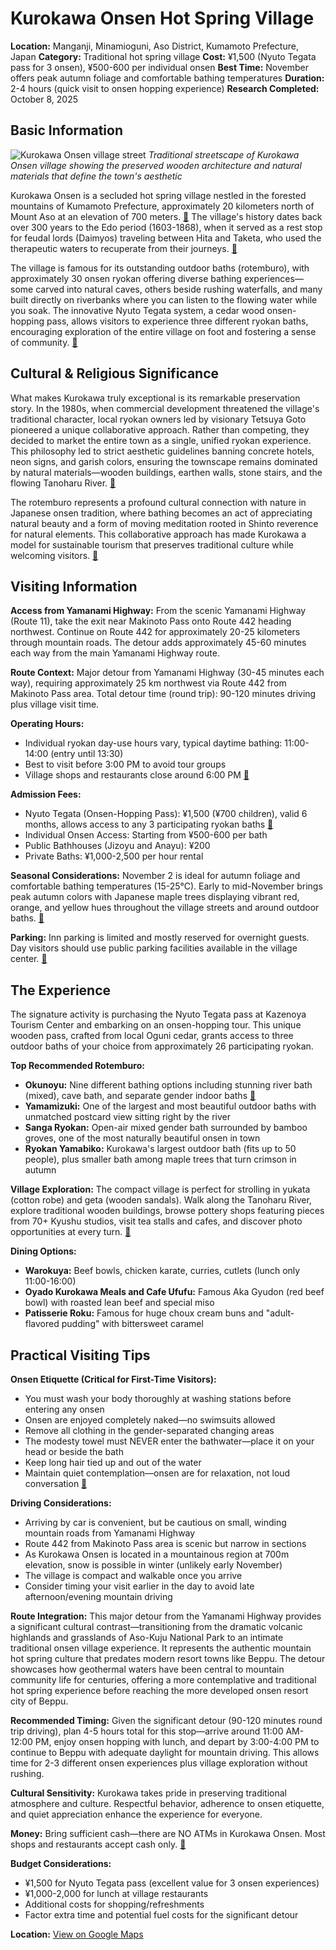 # Kurokawa Onsen Hot Spring Village

**Location:** Manganji, Minamioguni, Aso District, Kumamoto Prefecture, Japan
**Category:** Traditional hot spring village
**Cost:** ¥1,500 (Nyuto Tegata pass for 3 onsen), ¥500-600 per individual onsen
**Best Time:** November offers peak autumn foliage and comfortable bathing temperatures
**Duration:** 2-4 hours (quick visit to onsen hopping experience)
**Research Completed:** October 8, 2025

## Basic Information

![Kurokawa Onsen village street](https://upload.wikimedia.org/wikipedia/commons/4/42/Kurokawa_Onsen_-%E6%B8%A9%E6%B3%89%E8%A1%97.jpg)
*Traditional streetscape of Kurokawa Onsen village showing the preserved wooden architecture and natural materials that define the town's aesthetic*

Kurokawa Onsen is a secluded hot spring village nestled in the forested mountains of Kumamoto Prefecture, approximately 20 kilometers north of Mount Aso at an elevation of 700 meters. [🔗](https://www.japan-guide.com/e/e4575.html) The village's history dates back over 300 years to the Edo period (1603-1868), when it served as a rest stop for feudal lords (Daimyos) traveling between Hita and Taketa, who used the therapeutic waters to recuperate from their journeys. [🔗](https://travelswithelle.com/japan/kurokawa-onsen-guide/)

The village is famous for its outstanding outdoor baths (rotemburo), with approximately 30 onsen ryokan offering diverse bathing experiences—some carved into natural caves, others beside rushing waterfalls, and many built directly on riverbanks where you can listen to the flowing water while you soak. The innovative Nyuto Tegata system, a cedar wood onsen-hopping pass, allows visitors to experience three different ryokan baths, encouraging exploration of the entire village on foot and fostering a sense of community. [🔗](https://www.kurokawaonsen.or.jp/eng_new/)

## Cultural & Religious Significance

What makes Kurokawa truly exceptional is its remarkable preservation story. In the 1980s, when commercial development threatened the village's traditional character, local ryokan owners led by visionary Tetsuya Goto pioneered a unique collaborative approach. Rather than competing, they decided to market the entire town as a single, unified ryokan experience. This philosophy led to strict aesthetic guidelines banning concrete hotels, neon signs, and garish colors, ensuring the townscape remains dominated by natural materials—wooden buildings, earthen walls, stone stairs, and the flowing Tanoharu River. [🔗](https://www.maigomika.com/kurokawa-onsen/)

The rotemburo represents a profound cultural connection with nature in Japanese onsen tradition, where bathing becomes an act of appreciating natural beauty and a form of moving meditation rooted in Shinto reverence for natural elements. This collaborative approach has made Kurokawa a model for sustainable tourism that preserves traditional culture while welcoming visitors. [🔗](https://www.japan-guide.com/e/e4575.html)

## Visiting Information

**Access from Yamanami Highway:**
From the scenic Yamanami Highway (Route 11), take the exit near Makinoto Pass onto Route 442 heading northwest. Continue on Route 442 for approximately 20-25 kilometers through mountain roads. The detour adds approximately 45-60 minutes each way from the main Yamanami Highway route.

**Route Context:** Major detour from Yamanami Highway (30-45 minutes each way), requiring approximately 25 km northwest via Route 442 from Makinoto Pass area. Total detour time (round trip): 90-120 minutes driving plus village visit time.

**Operating Hours:**
- Individual ryokan day-use hours vary, typical daytime bathing: 11:00-14:00 (entry until 13:30)
- Best to visit before 3:00 PM to avoid tour groups
- Village shops and restaurants close around 6:00 PM [🔗](https://www.japan-guide.com/e/e4575.html)

**Admission Fees:**
- Nyuto Tegata (Onsen-Hopping Pass): ¥1,500 (¥700 children), valid 6 months, allows access to any 3 participating ryokan baths [🔗](https://www.japan-guide.com/e/e4575.html)
- Individual Onsen Access: Starting from ¥500-600 per bath
- Public Bathhouses (Jizoyu and Anayu): ¥200
- Private Baths: ¥1,000-2,500 per hour rental

**Seasonal Considerations:** November 2 is ideal for autumn foliage and comfortable bathing temperatures (15-25°C). Early to mid-November brings peak autumn colors with Japanese maple trees displaying vibrant red, orange, and yellow hues throughout the village streets and around outdoor baths. [🔗](https://selected-ryokan.com/guide/kyushu_best-onsen-autumn-colours-fall-foliage-momiji-maple.html)

**Parking:** Inn parking is limited and mostly reserved for overnight guests. Day visitors should use public parking facilities available in the village center. [🔗](https://www.kurokawaonsen.or.jp/eng_new/access/)

## The Experience

The signature activity is purchasing the Nyuto Tegata pass at Kazenoya Tourism Center and embarking on an onsen-hopping tour. This unique wooden pass, crafted from local Oguni cedar, grants access to three outdoor baths of your choice from approximately 26 participating ryokan.

**Top Recommended Rotemburo:**
- **Okunoyu:** Nine different bathing options including stunning river bath (mixed), cave bath, and separate gender indoor baths [🔗](https://whereandwander.com/kurokawa-onsen-complete-guide-ryokan-bathhouse-recommendations/)
- **Yamamizuki:** One of the largest and most beautiful outdoor baths with unmatched postcard view sitting right by the river
- **Sanga Ryokan:** Open-air mixed gender bath surrounded by bamboo groves, one of the most naturally beautiful onsen in town
- **Ryokan Yamabiko:** Kurokawa's largest outdoor bath (fits up to 50 people), plus smaller bath among maple trees that turn crimson in autumn

**Village Exploration:**
The compact village is perfect for strolling in yukata (cotton robe) and geta (wooden sandals). Walk along the Tanoharu River, explore traditional wooden buildings, browse pottery shops featuring pieces from 70+ Kyushu studios, visit tea stalls and cafes, and discover photo opportunities at every turn. [🔗](https://www.kurokawaonsen.or.jp/eng_new/omise/)

**Dining Options:**
- **Warokuya:** Beef bowls, chicken karate, curries, cutlets (lunch only 11:00-16:00)
- **Oyado Kurokawa Meals and Cafe Ufufu:** Famous Aka Gyudon (red beef bowl) with roasted lean beef and special miso
- **Patisserie Roku:** Famous for huge choux cream buns and "adult-flavored pudding" with bittersweet caramel

## Practical Visiting Tips

**Onsen Etiquette (Critical for First-Time Visitors):**
- You must wash your body thoroughly at washing stations before entering any onsen
- Onsen are enjoyed completely naked—no swimsuits allowed
- Remove all clothing in the gender-separated changing areas
- The modesty towel must NEVER enter the bathwater—place it on your head or beside the bath
- Keep long hair tied up and out of the water
- Maintain quiet contemplation—onsen are for relaxation, not loud conversation
[🔗](https://www.japan-experience.com/plan-your-trip/to-know/travelling-in-japan-a-comprehensive-guide/onsen-a-short-guide-to-proper-etiquette)

**Driving Considerations:**
- Arriving by car is convenient, but be cautious on small, winding mountain roads from Yamanami Highway
- Route 442 from Makinoto Pass area is scenic but narrow in sections
- As Kurokawa Onsen is located in a mountainous region at 700m elevation, snow is possible in winter (unlikely early November)
- The village is compact and walkable once you arrive
- Consider timing your visit earlier in the day to avoid late afternoon/evening mountain driving

**Route Integration:**
This major detour from the Yamanami Highway provides a significant cultural contrast—transitioning from the dramatic volcanic highlands and grasslands of Aso-Kuju National Park to an intimate traditional onsen village experience. It represents the authentic mountain hot spring culture that predates modern resort towns like Beppu. The detour showcases how geothermal waters have been central to mountain community life for centuries, offering a more contemplative and traditional hot spring experience before reaching the more developed onsen resort city of Beppu.

**Recommended Timing:** Given the significant detour (90-120 minutes round trip driving), plan 4-5 hours total for this stop—arrive around 11:00 AM-12:00 PM, enjoy onsen hopping with lunch, and depart by 3:00-4:00 PM to continue to Beppu with adequate daylight for mountain driving. This allows time for 2-3 different onsen experiences plus village exploration without rushing.

**Cultural Sensitivity:** Kurokawa takes pride in preserving traditional atmosphere and culture. Respectful behavior, adherence to onsen etiquette, and quiet appreciation enhance the experience for everyone.

**Money:** Bring sufficient cash—there are NO ATMs in Kurokawa Onsen. Most shops and restaurants accept cash only. [🔗](https://www.tripadvisor.com/Attraction_Review-g1121534-d1822361-Reviews-Kurokawa_Onsen-Minamioguni_machi_Aso_gun_Kumamoto_Prefecture_Kyushu.html)

**Budget Considerations:**
- ¥1,500 for Nyuto Tegata pass (excellent value for 3 onsen experiences)
- ¥1,000-2,000 for lunch at village restaurants
- Additional costs for shopping/refreshments
- Factor extra time and potential fuel costs for the significant detour

**Location:** [View on Google Maps](https://maps.google.com/maps?q=33.076477,131.15083)
